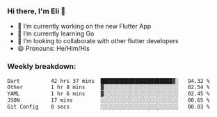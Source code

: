 ### Hi there, I'm Eli 👋
- 🔭 I’m currently working on the new Flutter App
- 🌱 I’m currently learning Go
- 🦄 I’m looking to collaborate with other flutter developers
- 😄 Pronouns: He/Him/His

### Weekly breakdown:
<!--START_SECTION:waka-->

```txt
Dart          42 hrs 37 mins  ███████████████████████▓░   94.32 %
Other         1 hr 8 mins     ▓░░░░░░░░░░░░░░░░░░░░░░░░   02.54 %
YAML          1 hr 6 mins     ▓░░░░░░░░░░░░░░░░░░░░░░░░   02.45 %
JSON          17 mins         ░░░░░░░░░░░░░░░░░░░░░░░░░   00.65 %
Git Config    0 secs          ░░░░░░░░░░░░░░░░░░░░░░░░░   00.03 %
```

<!--END_SECTION:waka-->
